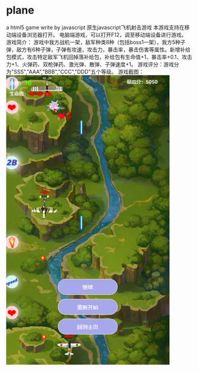 # plane
a html5 game write by javascript 原生javascript飞机射击游戏
本游戏支持在移动端设备浏览器打开。
电脑端游戏，可以打开F12，调至移动端设备进行游戏。
游戏简介：
游戏中我方战机一架，敌军种类8种（包括boss1一架），我方5种子弹，敌方有6种子弹，子弹有攻速，攻击力，暴击率，暴击伤害等属性。新增补给包模式，攻击特定敌军飞机回掉落补给包，补给包有生命值+1、暴击率+0.1、攻击力+1、火弹药、双枪弹药、激光弹、散弹、子弹速度+1。
游戏评分：游戏分为"SSS","AAA","BBB","CCC","DDD"五个等级。
游戏截图：
![image](https://github.com/fh12/new-repo/blob/master/images/雷霆灰机.jpg)
